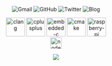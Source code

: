<!--
<div align="center">
  
[![GitHub Stats](https://github-readme-stats.vercel.app/api?username=luswdev&show_icons=true&bg_color=30,606c88,3f4c6b&title_color=fff&text_color=fff&icon_color=fff&hide_border=true)](https://github.com/luswdev)
  
</div>
-->

<p align="center">
  <a style="text-decoration:none" href="mailto:info@lusw.dev">
    <img src="https://img.shields.io/badge/-Gmail-ea4335?style=for-the-badge&logo=gmail&logoColor=white" alt="Gmail" />
  </a>
  <a style="text-decoration:none" href="https://github.com/luswdev">
    <img src="https://img.shields.io/badge/-GitHub-181717?style=for-the-badge&logo=github&logoColor=white" alt="GitHub" />
  </a>
  <a style="text-decoration:none" href="https://twitter.com/luswdev">
    <img src="https://img.shields.io/badge/-Twitter-1da1f2?style=for-the-badge&logo=twitter&logoColor=white" alt="Twitter" />
  </a>  
  <a style="text-decoration:none" href="https://blog.lusw.dev">
    <img src="https://img.shields.io/badge/-Blog-0085A1?style=for-the-badge&logo=googlechrome&logoColor=white" alt="Blog" />
  </a>
</p>

<p align="center">
  <img height="50" src="https://cdn.jsdelivr.net/gh/devicons/devicon@master/icons/c/c-plain.svg" title="clang" alt="clang">
  <img height="50" src="https://cdn.jsdelivr.net/gh/devicons/devicon@master/icons/cplusplus/cplusplus-plain.svg" title="cplusplus" alt="cplusplus">
  <img height="50" src="https://cdn.jsdelivr.net/gh/devicons/devicon@master/icons/embeddedc/embeddedc-original.svg" title="embedded-c" alt="embedded-c">
  <img height="50" src="https://cdn.jsdelivr.net/gh/devicons/devicon/icons/cmake/cmake-original.svg" title="cmake" alt="cmake">
  <img height="50" src="https://cdn.jsdelivr.net/gh/devicons/devicon@master/icons/raspberrypi/raspberrypi-original.svg" title="raspberry-pi" alt="raspberry-pi">
  <br>
  <img height="30" src="https://cdn.jsdelivr.net/gh/devicons/devicon@master/icons/nodejs/nodejs-original.svg" title="nodejs" alt="nodejs">
</p>

</p>
<p align="center">
<img src="https://profile-counter.glitch.me/{luswdev}/count.svg" />
</p>

